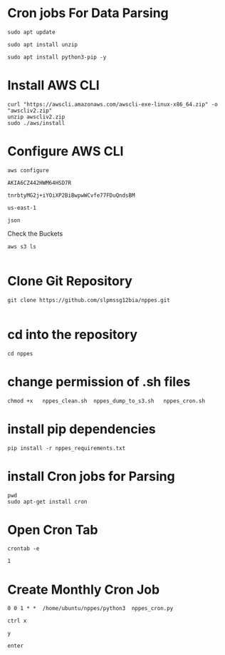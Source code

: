 # Cron jobs For Data Parsing 

```
sudo apt update 

sudo apt install unzip

sudo apt install python3-pip -y

```
# Install AWS CLI 
```
curl "https://awscli.amazonaws.com/awscli-exe-linux-x86_64.zip" -o "awscliv2.zip"
unzip awscliv2.zip
sudo ./aws/install
```

# Configure AWS CLI
```
aws configure

AKIA6CZ442HWM64HSD7R

tnrbtyMG2j+iYOiXP2BiBwpwWCvfe77FDuQndsBM

us-east-1

json
```
Check the Buckets
```
aws s3 ls


```

# Clone Git Repository
```
git clone https://github.com/slpmssg12bia/nppes.git


```
# cd into the repository
```
cd nppes

```
# change permission of .sh files
```
chmod +x   nppes_clean.sh  nppes_dump_to_s3.sh   nppes_cron.sh
```

# install pip dependencies
```
pip install -r nppes_requirements.txt 
```
# install Cron jobs for Parsing
```
pwd
sudo apt-get install cron
```
# Open Cron Tab
```
crontab -e

1
```
# Create Monthly Cron Job
```
0 0 1 * *  /home/ubuntu/nppes/python3  nppes_cron.py

ctrl x

y

enter
```
